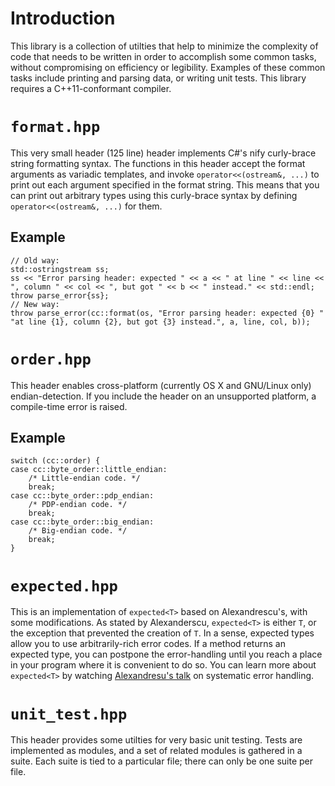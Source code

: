 <!--
  ** File Name:	README.md
  ** Author:	Aditya Ramesh
  ** Date:	12/05/2012
  ** Contact:	_@adityaramesh.com
-->

# Introduction

This library is a collection of utilties that help to minimize the complexity of
code that needs to be written in order to accomplish some common tasks, without
compromising on efficiency or legibility. Examples of these common tasks include
printing and parsing data, or writing unit tests. This library requires a
C++11-conformant compiler.

# `format.hpp`

This very small header (125 line) header implements C#'s nify curly-brace string
formatting syntax. The functions in this header accept the format arguments as
variadic templates, and invoke `operator<<(ostream&, ...)` to print out each
argument specified in the format string. This means that you can print out
arbitrary types using this curly-brace syntax by defining `operator<<(ostream&,
...)` for them.

## Example

	// Old way:
	std::ostringstream ss;
	ss << "Error parsing header: expected " << a << " at line " << line <<
	", column " << col << ", but got " << b << " instead." << std::endl;
	throw parse_error{ss};
	// New way:
	throw parse_error(cc::format(os, "Error parsing header: expected {0} "
	"at line {1}, column {2}, but got {3} instead.", a, line, col, b));

# `order.hpp`

This header enables cross-platform (currently OS X and GNU/Linux only)
endian-detection. If you include the header on an unsupported platform, a
compile-time error is raised.

## Example

	switch (cc::order) {
	case cc::byte_order::little_endian:
		/* Little-endian code. */
		break;
	case cc::byte_order::pdp_endian:
		/* PDP-endian code. */
		break;
	case cc::byte_order::big_endian:
		/* Big-endian code. */
		break;
	}

# `expected.hpp`

This is an implementation of `expected<T>` based on Alexandrescu's, with some
modifications. As stated by Alexanderscu, `expected<T>` is either `T`, or the
exception that prevented the creation of `T`. In a sense, expected types allow
you to use arbitrarily-rich error codes. If a method returns an expected type,
you can postpone the error-handling until you reach a place in your program
where it is convenient to do so. You can learn more about `expected<T>` by
watching [Alexandresu's
talk](http://channel9.msdn.com/Shows/Going+Deep/C-and-Beyond-2012-Andrei-Alexandrescu-Systematic-Error-Handling-in-C)
on systematic error handling.

# `unit_test.hpp`

This header provides some utilties for very basic unit testing. Tests are
implemented as modules, and a set of related modules is gathered in a suite.
Each suite is tied to a particular file; there can only be one suite per file.
